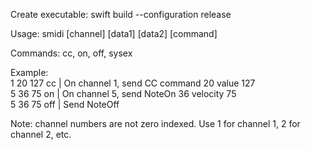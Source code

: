 Create executable: swift build --configuration release
    
Usage: smidi [channel] [data1] [data2] [command]   
    
Commands: cc, on, off, sysex    
    
Example:    
1 20 127 cc  |  On channel 1, send CC command 20 value 127    
5 36 75 on   |  On channel 5, send NoteOn 36 velocity 75    
5 36 75 off  |  Send NoteOff     
    
Note: channel numbers are not zero indexed. Use 1 for channel 1, 2 for channel 2, etc.
